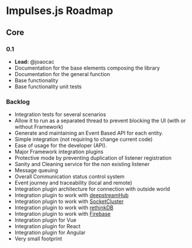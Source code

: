 # Impulses.js Roadmap

## Core

### 0.1

* **Lead:** @joaocac
* Documentation for the base elements composing the library
* Documentation for the general function
* Base functionality
* Base functionality unit tests



### Backlog

* Integration tests for several scenarios
* Allow it to run as a separated thread to prevent blocking the UI (with or without Framework)
* Generate and maintaining an Event Based API for each entity. 
* Simple integration (not requiring to change current code)
* Ease of usage for the developer (API).
* Major Framework integration plugins
* Protective mode by preventing duplication of listener registration
* Sanity and Cleaning service for the non existing listener
* Message queuing
* Overall Communication status control system
* Event journey and traceability (local and remote)
* Integration plugin architecture for connection with outside world
* Integration plugin to work with [deepstreamHub](https://deepstreamhub.com/)
* Integration plugin to work with [SocketCluster](https://socketcluster.io/)
* Integration plugin to work with [rethinkDB](https://www.rethinkdb.com/)
* Integration plugin to work with [Firebase](https://firebase.google.com/)
* Integration plugin for Vue
* Integration plugin for React
* Integration plugin for Angular
* Very small footprint
